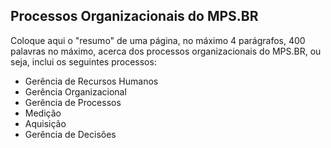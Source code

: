 ## Processos Organizacionais do MPS.BR

Coloque aqui o "resumo" de uma página, no máximo 4 parágrafos,
400 palavras no máximo, acerca dos processos organizacionais do
MPS.BR, ou seja, inclui os seguintes processos:

- Gerência de Recursos Humanos
- Gerência Organizacional
- Gerência de Processos
- Medição
- Aquisição
- Gerência de Decisões
